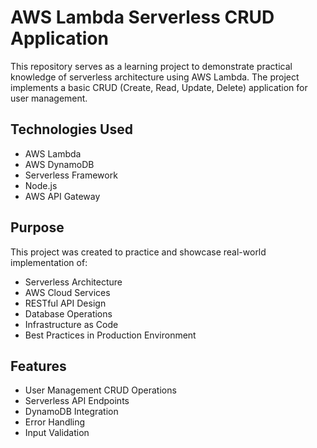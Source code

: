 # AWS Lambda Serverless CRUD Application

This repository serves as a learning project to demonstrate practical knowledge of serverless architecture using AWS Lambda. The project implements a basic CRUD (Create, Read, Update, Delete) application for user management.

## Technologies Used

- AWS Lambda
- AWS DynamoDB
- Serverless Framework
- Node.js
- AWS API Gateway

## Purpose

This project was created to practice and showcase real-world implementation of:

- Serverless Architecture
- AWS Cloud Services
- RESTful API Design
- Database Operations
- Infrastructure as Code
- Best Practices in Production Environment

## Features

- User Management CRUD Operations
- Serverless API Endpoints
- DynamoDB Integration
- Error Handling
- Input Validation
